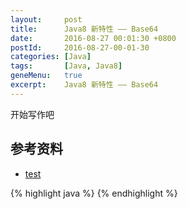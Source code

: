 ```yaml
---
layout:     post
title:      Java8 新特性 —— Base64
date:       2016-08-27 00:01:30 +0800
postId:     2016-08-27-00-01-30
categories: [Java]
tags:       [Java, Java8]
geneMenu:   true
excerpt:    Java8 新特性 —— Base64
---
```


开始写作吧

## 参考资料

* [test](test.html)

{% highlight java %}
{% endhighlight %}
